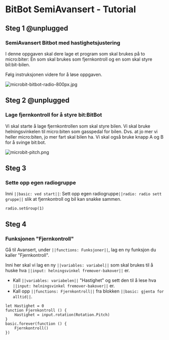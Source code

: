 # BitBot SemiAvansert - Tutorial

## Steg 1 @unplugged

### SemiAvansert Bitbot med hastighetsjustering

I denne oppgaven skal dere lage et program som skal brukes på to micro:biter: En som skal brukes som fjernkontroll og en som skal styre bil:bit-bilen.

Følg instruksjonen videre for å løse oppgaven.

![microbit-bitbot-radio-800px.jpg](https://i.postimg.cc/hG6BTbSZ/microbit-bitbot-radio-800px.jpg)


## Steg 2 @unplugged

### Lage fjernkontroll for å styre bit:BitBot

Vi skal starte å lage fjernkontrollen som skal styre bilen. Vi skal bruke helningsvinkelen til micro:biten som gasspedal for bilen. Dvs. at jo mer vi heller micro:biten, jo mer fart skal bilen ha. Vi skal også bruke knapp A og B for å svinge bit:bot.

![microbit-pitch.png](https://i.postimg.cc/prxFZftV/microbit-pitch.png)


## Steg 3

### Sette opp egen radiogruppe

Inni ``||basic: ved start||``: Sett opp egen radiogruppe``||radio: radio sett gruppe||`` slik at fjernkontroll og bil kan snakke sammen.

```blocks
radio.setGroup(1)
```

## Steg 4

### Funksjonen "Fjernkontroll"

Gå til Avansert, under ``||functions: Funksjoner||``, lag en ny funksjon du kaller "Fjernkontroll". 

Inni her skal vi lag en ny ``||variables: variabel||`` som skal brukes til å huske hva ``||input: helningsvinkel fremover-bakover||`` er. 

- Kall ``||variables: variabelen||`` "Hastighet" og sett den til å lese hva ``||input: helningsvinkel fremover-bakover||`` er. 
- Kall opp ``||functions: Fjernkontroll||`` fra blokken ``||basic: gjenta for alltid||``.

```blocks
let Hastighet = 0
function Fjernkontroll () {
    Hastighet = input.rotation(Rotation.Pitch)
}
basic.forever(function () {
    Fjernkontroll()
})
```
